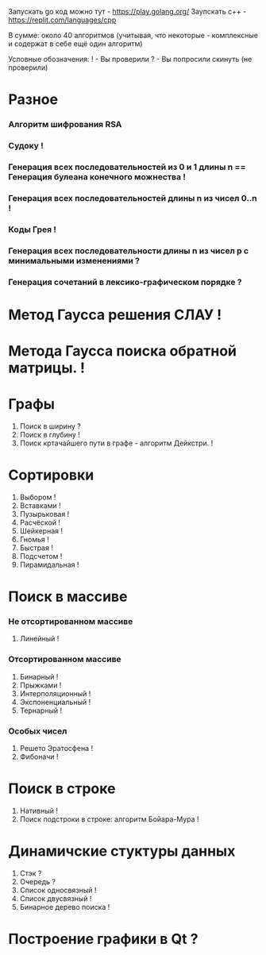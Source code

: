 Запускать go код можно тут - https://play.golang.org/
Заупскать c++ - https://replit.com/languages/cpp

В сумме: около 40 алгоритмов (учитывая, что некоторые - комплексные и содержат в себе ещё один алгоритм) 

Условные обозначения:
! - Вы проверили
? - Вы попросили скинуть (не проверили)

# Разное
### Алгоритм шифрования RSA
### Судоку !
### Генерация всех последовательностей из 0 и 1 длины n == Генерация булеана конечного можнества !
### Генерация всех последовательностей длины n из чисел 0..n !
### Коды Грея !
### Генерация всех последовательности длины n из чисел p с минимальными изменениями ?
### Генерация сочетаний в лексико-графическом порядке ?

# Метод Гаусса решения СЛАУ !
# Метода Гаусса поиска обратной матрицы. !

# Графы
1. Поиск в ширину ?
2. Поиск в глубину !
3. Поиск кртачайшего пути в графе - алгоритм Дейкстри. !

# Сортировки
1. Выбором !
2. Вставками !
3. Пузырьковая !
4. Расчёской !
5. Шейкерная !
6. Гномья !
7. Быстрая !
8. Подсчетом !
9. Пирамидальная !

# Поиск в массиве
### Не отсортированном массиве
1. Линейный !
### Отсортированном массиве
1. Бинарный !
2. Прыжками !
3. Интерполяционный !
4. Экспоненциальный !
5. Тернарный !
### Особых чисел
1. Решето Эратосфена !
2. Фибоначи !

# Поиск в строке
1. Нативный !
2. Поиск подстроки в строке: алгоритм Бойара-Мура !

# Динамичские стуктуры данных
1. Стэк ?
2. Очередь ?
3. Список односвязный !
4. Список двусвязный !
5. Бинарное дерево поиска !

# Построение графики в Qt ?
